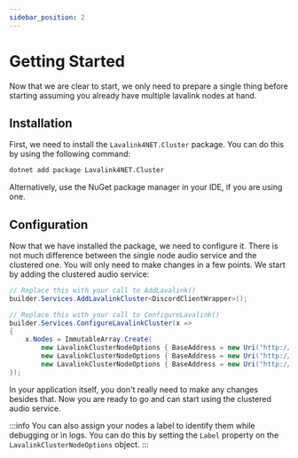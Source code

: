 ```yaml
---
sidebar_position: 2
---
```


# Getting Started

Now that we are clear to start, we only need to prepare a single thing before starting assuming you already have multiple lavalink nodes at hand.

## Installation

First, we need to install the `Lavalink4NET.Cluster` package. You can do this by using the following command:

```bash
dotnet add package Lavalink4NET.Cluster
```

Alternatively, use the NuGet package manager in your IDE, if you are using one.

## Configuration

Now that we have installed the package, we need to configure it. There is not much difference between the single node audio service and the clustered one. You will only need to make changes in a few points. We start by adding the clustered audio service:

```csharp
// Replace this with your call to AddLavalink()
builder.Services.AddLavalinkCluster<DiscordClientWrapper>();

// Replace this with your call to ConfigureLavalink()
builder.Services.ConfigureLavalinkCluster(x =>
{
    x.Nodes = ImmutableArray.Create(
        new LavalinkClusterNodeOptions { BaseAddress = new Uri("http://localhost:2333/"), },
        new LavalinkClusterNodeOptions { BaseAddress = new Uri("http://localhost:2334/"), },
        new LavalinkClusterNodeOptions { BaseAddress = new Uri("http://localhost:2335/"), });
});
```

In your application itself, you don't really need to make any changes besides that. Now you are ready to go and can start using the clustered audio service.

:::info
You can also assign your nodes a label to identify them while debugging or in logs. You can do this by setting the `Label` property on the `LavalinkClusterNodeOptions` object.
:::